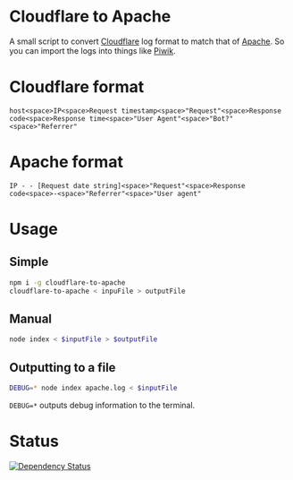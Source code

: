 Cloudflare to Apache
=====================

A small script to convert [Cloudflare](http://www.cloudflare.com) log format to match that of [Apache](http://httpd.apache.org). So you can import the logs into things like [Piwik](http://piwik.org).

# Cloudflare format

```
host<space>IP<space>Request timestamp<space>"Request"<space>Response code<space>Response time<space>"User Agent"<space>"Bot?"<space>"Referrer"
```

# Apache format

```
IP - - [Request date string]<space>"Request"<space>Response code<space>-<space>"Referrer"<space>"User agent"
```

# Usage

## Simple 

```bash
npm i -g cloudflare-to-apache
cloudflare-to-apache < inpuFile > outputFile
```

## Manual

```bash
node index < $inputFile > $outputFile
```

## Outputting to a file

```bash
DEBUG=* node index apache.log < $inputFile
```

`DEBUG=*` outputs debug information to the terminal.

# Status

[![Dependency Status](https://david-dm.org/surevine/cloudflare-to-apache.svg)](https://david-dm.org/surevine/cloudflare-to-apache)